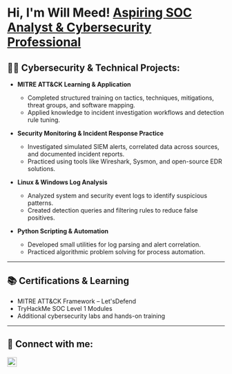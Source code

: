 <h1>Hi, I'm Will Meed!  <a href="https://www.linkedin.com/in/will-meed/">Aspiring SOC Analyst & Cybersecurity Professional</a> </h1>

<h2>👨‍💻 Cybersecurity & Technical Projects:</h2>

- <b>MITRE ATT&CK Learning & Application</b>  
  - Completed structured training on tactics, techniques, mitigations, threat groups, and software mapping.  
  - Applied knowledge to incident investigation workflows and detection rule tuning.

- <b>Security Monitoring & Incident Response Practice</b>  
  - Investigated simulated SIEM alerts, correlated data across sources, and documented incident reports.  
  - Practiced using tools like Wireshark, Sysmon, and open-source EDR solutions.

- <b>Linux & Windows Log Analysis</b>  
  - Analyzed system and security event logs to identify suspicious patterns.  
  - Created detection queries and filtering rules to reduce false positives.

- <b>Python Scripting & Automation</b>  
  - Developed small utilities for log parsing and alert correlation.  
  - Practiced algorithmic problem solving for process automation.

---

<h2>📚 Certifications & Learning</h2>

- MITRE ATT&CK Framework – Let'sDefend  
- TryHackMe SOC Level 1 Modules  
- Additional cybersecurity labs and hands-on training

---

<h2> 🤳 Connect with me:</h2>

<a href="https://www.linkedin.com/in/will-meed/" target="_blank">
  <img align="left" alt="Will Meed | LinkedIn" width="22px" src="https://cdn.jsdelivr.net/npm/simple-icons@v3/icons/linkedin.svg" />
</a>

